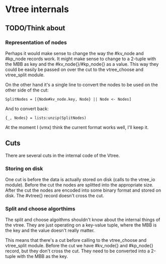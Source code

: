 Vtree internals
===============


TODO/Think about
----------------


### Representation of nodes

Perhaps it would make sense to change the way the #kv_node and #kp_node records work. It might make sense to change to a 2-tuple with the MBB as key and the #kv_node{}/#kp_node{} as a value. This way they could be easily be passed on over the cut to the vtree_choose and vtree_split module.

On the other hand it's a single line to convert the nodes to be used on the other side of the cut:

    SplitNodes = [{Node#kv_node.key, Node} || Node <- Nodes]

And to convert back:

    {_, Nodes} = lists:unzip(SplitNodes)

At the moment I (vmx) think the current format works well, I'll keep it.


Cuts
----

There are several cuts in the internal code of the Vtree.


### Storing on disk

One cut is before the data is actually stored on disk (calls to the vtree_io module). Before the cut the nodes are splitted into the appropriate size. After the cut the nodes are encoded into some binary format and stored on disk. The #vtree{} record doesn't cross the cut.


### Split and choose algorthims

The split and choose algoithms shouldn't know about the internal things of the vtree. They are just operating on a key-value tuple, where the MBB is the key and the value doesn't really matter.

This means that there's a cut before calling to the vtree_choose and vtree_split module. Before the cut we have #kv_node{} and #kp_node{} record, but they don't cross the cut. They need to be converted into a 2-tuple with the MBB as the key.
